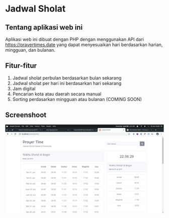 # Jadwal Sholat

## Tentang aplikasi web ini

Aplikasi web ini dibuat dengan PHP dengan menggunakan API dari https://prayertimes.date yang dapat menyesuaikan hari berdasarkan harian, mingguan, dan bulanan.

## Fitur-fitur

1. Jadwal sholat perbulan berdasarkan bulan sekarang
2. Jadwal sholat per hari ini berdasarkan hari sekarang
3. Jam digital
4. Pencarian kota atau daerah secara manual
5. Sorting perdasarkan mingguan atau bulanan (COMING SOON)

## Screenshoot

<div align="center">
  <img src="https://github.com/ihsaninh/Jadwal-Shalat/blob/master/SS.png">  
</div>
